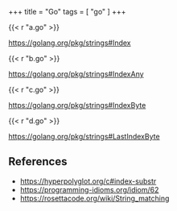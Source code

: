+++
title = "Go"
tags = [ "go" ]
+++

{{< r "a.go" >}}

<https://golang.org/pkg/strings#Index>

{{< r "b.go" >}}

<https://golang.org/pkg/strings#IndexAny>

{{< r "c.go" >}}

<https://golang.org/pkg/strings#IndexByte>

{{< r "d.go" >}}

<https://golang.org/pkg/strings#LastIndexByte>

## References

- <https://hyperpolyglot.org/c#index-substr>
- <https://programming-idioms.org/idiom/62>
- <https://rosettacode.org/wiki/String_matching>
